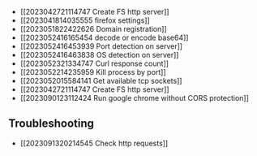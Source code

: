 - [[2023042721114747 Create FS http server]]
- [[2023041814035555 firefox settings]]
- [[2023051822422626 Domain registration]]
- [[2023052416165454 decode or encode  base64]]
- [[2023052416453939 Port detection on server]]
- [[2023052416463838 OS detection on server]]
- [[2023052321334747 Curl response count]]
- [[2023052214235959 Kill process by port]]
- [[2023052015584141 Get available tcp sockets]]
- [[2023042721114747 Create FS http server]]
- [[2023090123112424 Run google chrome without CORS protection]]
## Troubleshooting
- [[2023091320214545 Check http requests]]
